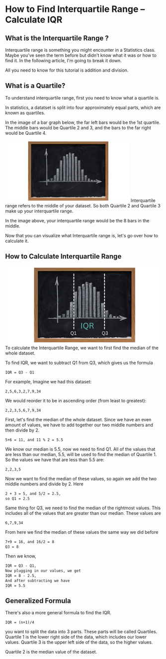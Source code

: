 # How to Find Interquartile Range – Calculate IQR

## What is the Interquartile Range ?
Interquartile range is something you might encounter in a Statistics class. Maybe you've seen the term before but didn't know what it was or how to find it. In the following article, I'm going to break it down. 

All you need to know for this tutorial is addition and division.


## What is a Quartile?
To understand interquartile range, first you need to know what a quartile is.

In statistics, a datatset is split into four approximately equal parts, which are known as quartiles. 

In the image of a bar graph below, the far left bars would be the 1st quartile. The middle bars would be Quartile 2 and 3, and the bars to the far right would be Quartile 4.


<img src="graphLong.png">
Interquartile range refers to the middle of your dataset. So both Quartile 2 and Quartile 3 make up your interquartile range.

In the image above,  your interquartile range would be the 8 bars in the middle. 

Now that you can visualize what Interquartile range is, let's go over how to calculate it.

## How to Calculate Interquartile Range

<img alt="" src="IQRGraph.png">
To calculate the Interquartile Range, we want to first find the median of the whole dataset.





To find IQR, we want to subtract Q1 from Q3, which gives us the formula

    IQR = Q3 - Q1




For example, Imagine we had this dataset:

    2,5,6,3,2,7,9,34 
We would reorder it to be in ascending order (from least to greatest):


    2,2,3,5,6,7,9,34


First, let's find the median of the whole dataset. Since we have an even amount of values, we have to add together our two middle numbers and then divide by 2.

    5+6 = 11, and 11 % 2 = 5.5

We know our median is 5.5, now we need to find Q1. All of the values that are less than our median, 5.5, will be used to find the median of Quartile 1. So the values we have that are less than 5.5 are:
    
    2,2,3,5  
Now we want to find the median of these values, so again we add the two middle numbers and divide by 2. Here

    2 + 3 = 5, and 5/2 = 2.5,
    so Q1 = 2.5

Same thing for Q3, we need to find the median of the rightmost values. This includes all of the values that are greater than our median. These values are

    6,7,9,34

From here we find the median of these values the same way we did before

    7+9 = 16, and 16/2 = 8
    Q3 = 8

Then we know,

    IQR = Q3 - Q1, 
    Now plugging in our values, we get
    IQR = 8 - 2.5, 
    And after subtracting we have
    IQR = 5.5


## Generalized Formula

There's also a more general formula to find the IQR. 

    IQR = (n+1)/4

 

 you want to split the data into 3 parts. These parts will be called Quartiles. Quartile 1 is the lower right side of the data, which includes our lower values. Quartile 3 is the upper left side of the data, so the higher values.


Quartile 2 is the median value of the dataset.